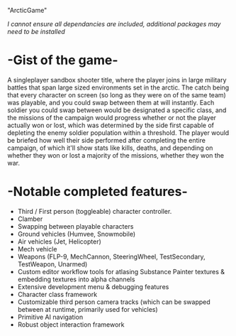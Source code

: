 "ArcticGame"

*I cannot ensure all dependancies are included, additional packages may need to be installed*

# -Gist of the game-
A singleplayer sandbox shooter title, where the player joins in large military battles that span large sized environments set in the arctic. The catch being that every character on screen (so long as they were on of the same team) was playable, and you could swap between them at will instantly. Each soldier you could swap between would be designated a specific class, and the missions of the campaign would progress whether or not the player actually won or lost, which was determined by the side first capable of depleting the enemy soldier population within a threshold. The player would be briefed how well their side performed after completing the entire campaign, of which it'll show stats like kills, deaths, and depending on whether they won or lost a majority of the missions, whether they won the war.

# -Notable completed features-
- Third / First person (toggleable) character controller.
- Clamber
- Swapping between playable characters
- Ground vehicles (Humvee, Snowmobile)
- Air vehicles (Jet, Helicopter)
- Mech vehicle
- Weapons (FLP-9, MechCannon, SteeringWheel, TestSecondary, TestWeapon, Unarmed)
- Custom editor workflow tools for atlasing Substance Painter textures & embedding textures into alpha channels
- Extensive development menu & debugging features
- Character class framework
- Customizable third person camera tracks (which can be swapped between at runtime, primarily used for vehicles)
- Primitive AI navigation
- Robust object interaction framework
